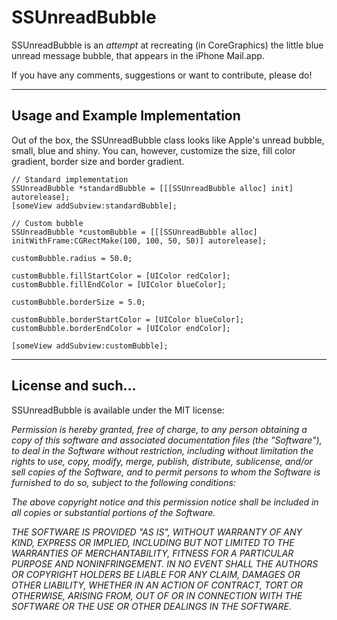 # SSUnreadBubble

SSUnreadBubble is an *attempt* at recreating (in CoreGraphics) the little blue unread message bubble, that appears in the iPhone Mail.app.

If you have any comments, suggestions or want to contribute, please do!

---

## Usage and Example Implementation

Out of the box, the SSUnreadBubble class looks like Apple's unread bubble, small, blue and shiny. You can, however, customize the size, fill color gradient, border size and border gradient.


	// Standard implementation
	SSUnreadBubble *standardBubble = [[[SSUnreadBubble alloc] init] autorelease];
	[someView addSubview:standardBubble];

	// Custom bubble
	SSUnreadBubble *customBubble = [[[SSUnreadBubble alloc] initWithFrame:CGRectMake(100, 100, 50, 50)] autorelease];

	customBubble.radius = 50.0;

	customBubble.fillStartColor = [UIColor redColor];
	customBubble.fillEndColor = [UIColor blueColor];

	customBubble.borderSize = 5.0;

	customBubble.borderStartColor = [UIColor blueColor];
	customBubble.borderEndColor = [UIColor endColor];

	[someView addSubview:customBubble];

---

## License and such...

SSUnreadBubble is available under the MIT license:

_Permission is hereby granted, free of charge, to any person obtaining a copy_
_of this software and associated documentation files (the "Software"), to deal_
_in the Software without restriction, including without limitation the rights_
_to use, copy, modify, merge, publish, distribute, sublicense, and/or sell_
_copies of the Software, and to permit persons to whom the Software is_
_furnished to do so, subject to the following conditions:_

_The above copyright notice and this permission notice shall be included in_
_all copies or substantial portions of the Software._

_THE SOFTWARE IS PROVIDED "AS IS", WITHOUT WARRANTY OF ANY KIND, EXPRESS OR_
_IMPLIED, INCLUDING BUT NOT LIMITED TO THE WARRANTIES OF MERCHANTABILITY,_
_FITNESS FOR A PARTICULAR PURPOSE AND NONINFRINGEMENT. IN NO EVENT SHALL THE_
_AUTHORS OR COPYRIGHT HOLDERS BE LIABLE FOR ANY CLAIM, DAMAGES OR OTHER_
_LIABILITY, WHETHER IN AN ACTION OF CONTRACT, TORT OR OTHERWISE, ARISING FROM,_
_OUT OF OR IN CONNECTION WITH THE SOFTWARE OR THE USE OR OTHER DEALINGS IN_
_THE SOFTWARE._